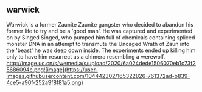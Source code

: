 ## warwick
Warwick is a former Zaunite Zaunite gangster who decided to abandon his former life to try and be a 'good man'. He was captured and experimented on by Singed Singed, who pumped him full of chemicals containing spliced monster DNA in an attempt to transmute the Uncaged Wrath of Zaun into the 'beast' he was deep down inside. The experiments ended up killing him only to have him resurrect as a chimera resembling a werewolf.
http://image.uc.cn/s/wemedia/s/upload/2020/6a024dede1506070eb1c73f25686094c.png![image](https://user-images.githubusercontent.com/104442302/165322826-761372ad-b839-4ce5-a90f-252a9f8f81a5.png)
